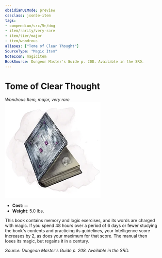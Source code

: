 ```yaml
---
obsidianUIMode: preview
cssclass: json5e-item
tags:
- compendium/src/5e/dmg
- item/rarity/very-rare
- item/tier/major
- item/wondrous
aliases: ["Tome of Clear Thought"]
SourceType: "Magic Item"
NoteIcon: magicitem
BookSource: Dungeon Master's Guide p. 208. Available in the SRD.
---
```

# Tome of Clear Thought
*Wondrous Item, major, very rare*  
![](/3-Mechanics/CLI/items/img/tome-of-clear-thought.webp#right)  

- **Cost**: ⏤
- **Weight**: 5.0 lbs.

This book contains memory and logic exercises, and its words are charged with magic. If you spend 48 hours over a period of 6 days or fewer studying the book's contents and practicing its guidelines, your Intelligence score increases by 2, as does your maximum for that score. The manual then loses its magic, but regains it in a century.

*Source: Dungeon Master's Guide p. 208. Available in the SRD.*